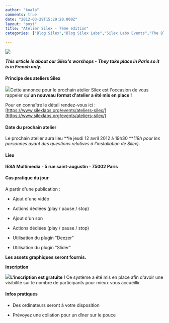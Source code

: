```yaml
---
author: "koala"
comments: true
date: "2012-03-29T15:29:20.000Z"
layout: "post"
title: "Atelier Silex - 7ème édition"
categories: ["Blog Silex","Blog Silex Labs","Silex Labs Events","The Blog"]

---
```

![](https://www.silexlabs.org/wp-content/uploads/2012/03/atelier_12_041-677x223.png)

_**This article is about our Silex's worshops - They take place in Paris so it is in French only.**_

<!-- more -->


#### Principe des ateliers Silex


![](https://www.silexlabs.org/wp-content/uploads/2011/12/PTT1-300x179.jpg)Cette annonce pour le prochain atelier Silex est l'occasion de vous rappeler qu'**un nouveau format d'atelier a été mis en place !**

Pour en connaître le détail rendez-vous ici : [https://www.silexlabs.org/events/ateliers-silex/](https://www.silexlabs.org/events/ateliers-silex/)


#### Date du prochain atelier


Le prochain atelier aura lieu **le jeudi 12 avril 2012 à 19h30 **_(19h pour les personnes ayant des questions relatives à l'installation de Silex)_.


#### Lieu


**IESA Multimedia - 5 rue saint-augustin - 75002 Paris**


#### Cas pratique du jour


A partir d'une publication :




  * Ajout d'une vidéo


  * Actions dédiées (play / pause / stop)


  * Ajout d'un son


  * Actions dédiées (play / pause / stop)


  * Utilisation du plugin "Deezer"


  * Utilisation du plugin "Slider"


**Les assets graphiques seront fournis.**

**Inscription**

[![](https://www.silexlabs.org/wp-content/uploads/2011/12/icone_inscription11.png)](http://ptt.eventbrite.com/)**L'inscription est gratuite !** Ce système a été mis en place afin d'avoir une visibilité sur le nombre de participants pour mieux vous accueillir.


#### Infos pratiques






  * Des ordinateurs seront à votre disposition


  * Prévoyez une collation pour un dîner sur le pouce




